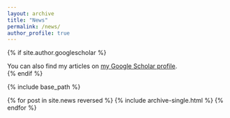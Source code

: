 ```yaml
---
layout: archive
title: "News"
permalink: /news/
author_profile: true
---
```


{% if site.author.googlescholar %}
  <div class="wordwrap">You can also find my articles on <a href="{{site.author.googlescholar}}">my Google Scholar profile</a>.</div>
{% endif %}

{% include base_path %}

{% for post in site.news reversed %}
  {% include archive-single.html %}
{% endfor %}
